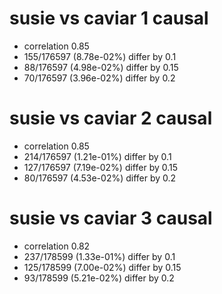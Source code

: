 # susie vs caviar  1 causal

- correlation 0.85
- 155/176597 (8.78e-02%) differ by 0.1
- 88/176597 (4.98e-02%) differ by 0.15
- 70/176597 (3.96e-02%) differ by 0.2


# susie vs caviar  2 causal

- correlation 0.85
- 214/176597 (1.21e-01%) differ by 0.1
- 127/176597 (7.19e-02%) differ by 0.15
- 80/176597 (4.53e-02%) differ by 0.2


# susie vs caviar  3 causal

- correlation 0.82
- 237/178599 (1.33e-01%) differ by 0.1
- 125/178599 (7.00e-02%) differ by 0.15
- 93/178599 (5.21e-02%) differ by 0.2


